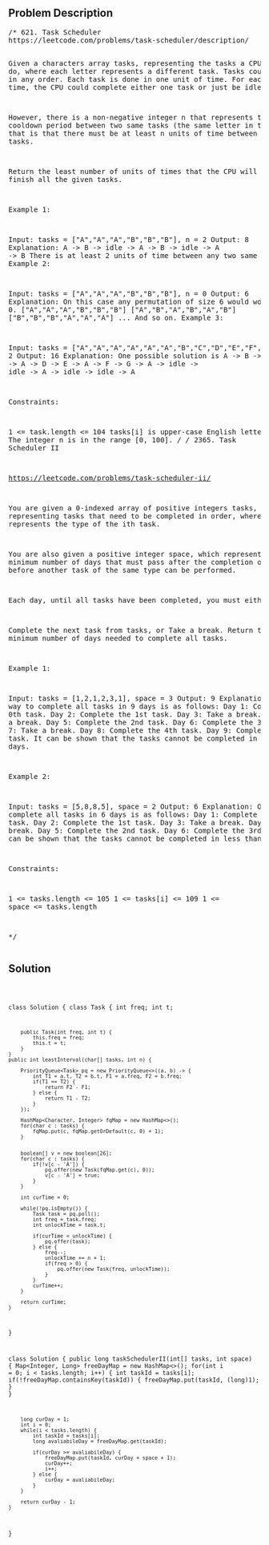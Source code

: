 <!--
<style>
  body { font-family: Arial, sans-serif; }
  .container { max-width: 100%; margin: 0 auto; padding: 10px; }
  .comment-block { background-color: #f9f9f9; padding: 10px; border-left: 5px solid #ccc; max-width: 200px; margin: 20px auto; overflow-wrap: break-word; white-space: pre-wrap; }
  .code-block { background-color: #f4f4f4; padding: 10px; border: 1px solid #ddd; max-width: 50%; margin: 20px auto; overflow-wrap: break-word; white-space: pre-wrap; }
</style>
-->

<div class='container'>
<h2>Problem Description</h2>
<div class='comment-block'>
<pre>
/* 621. Task Scheduler
https://leetcode.com/problems/task-scheduler/description/

Given a characters array tasks, representing the tasks a CPU needs to do, 
where each letter represents a different task. Tasks could be done in any order. 
Each task is done in one unit of time. For each unit of time, 
the CPU could complete either one task or just be idle.

However, there is a non-negative integer n that represents the cooldown period 
between two same tasks (the same letter in the array), that is that there 
must be at least n units of time between any two same tasks.

Return the least number of units of times that the CPU will take to finish all the given tasks.

 

Example 1:

Input: tasks = ["A","A","A","B","B","B"], n = 2
Output: 8
Explanation: 
A -> B -> idle -> A -> B -> idle -> A -> B
There is at least 2 units of time between any two same tasks.
Example 2:

Input: tasks = ["A","A","A","B","B","B"], n = 0
Output: 6
Explanation: On this case any permutation of size 6 would work since n = 0.
["A","A","A","B","B","B"]
["A","B","A","B","A","B"]
["B","B","B","A","A","A"]
...
And so on.
Example 3:

Input: tasks = ["A","A","A","A","A","A","B","C","D","E","F","G"], n = 2
Output: 16
Explanation: 
One possible solution is
A -> B -> C -> A -> D -> E -> A -> F -> G -> A -> idle -> idle -> A -> idle -> idle -> A
 

Constraints:

1 <= task.length <= 104
tasks[i] is upper-case English letter.
The integer n is in the range [0, 100].
*/
/* 2365. Task Scheduler II

https://leetcode.com/problems/task-scheduler-ii/

You are given a 0-indexed array of positive integers tasks, 
representing tasks that need to be completed in order, 
where tasks[i] represents the type of the ith task.

You are also given a positive integer space, which represents 
the minimum number of days that must pass after the completion 
of a task before another task of the same type can be performed.

Each day, until all tasks have been completed, you must either:

Complete the next task from tasks, or
Take a break.
Return the minimum number of days needed to complete all tasks.

 

Example 1:

Input: tasks = [1,2,1,2,3,1], space = 3
Output: 9
Explanation:
One way to complete all tasks in 9 days is as follows:
Day 1: Complete the 0th task.
Day 2: Complete the 1st task.
Day 3: Take a break.
Day 4: Take a break.
Day 5: Complete the 2nd task.
Day 6: Complete the 3rd task.
Day 7: Take a break.
Day 8: Complete the 4th task.
Day 9: Complete the 5th task.
It can be shown that the tasks cannot be completed in less than 9 days.



Example 2:

Input: tasks = [5,8,8,5], space = 2
Output: 6
Explanation:
One way to complete all tasks in 6 days is as follows:
Day 1: Complete the 0th task.
Day 2: Complete the 1st task.
Day 3: Take a break.
Day 4: Take a break.
Day 5: Complete the 2nd task.
Day 6: Complete the 3rd task.
It can be shown that the tasks cannot be completed in less than 6 days.
 

Constraints:

1 <= tasks.length <= 105
1 <= tasks[i] <= 109
1 <= space <= tasks.length

*/
</pre>
</div>

<h2>Solution</h2>
<div class='code-block'>
<pre><code class='language-java'>

class Solution {
    class Task {
        int freq;
        int t;

        public Task(int freq, int t) {
            this.freq = freq;
            this.t = t;
        }
    }
    public int leastInterval(char[] tasks, int n) {

        PriorityQueue<Task> pq = new PriorityQueue<>((a, b) -> {
            int T1 = a.t, T2 = b.t, F1 = a.freq, F2 = b.freq;
            if(T1 == T2) {
                return F2 - F1;
            } else {
                return T1 - T2;
            }
        });

        HashMap<Character, Integer> fqMap = new HashMap<>();
        for(char c : tasks) {
            fqMap.put(c, fqMap.getOrDefault(c, 0) + 1);
        }


        boolean[] v = new boolean[26];
        for(char c : tasks) {
            if(!v[c - 'A']) {
                pq.offer(new Task(fqMap.get(c), 0));
                v[c - 'A'] = true;
            }
        }

        int curTime = 0;

        while(!pq.isEmpty()) {
            Task task = pq.poll();
            int freq = task.freq;
            int unlockTime = task.t;

            if(curTime < unlockTime) {
                pq.offer(task);
            } else {
                freq--;
                unlockTime += n + 1;
                if(freq > 0) {
                    pq.offer(new Task(freq, unlockTime));
                }
            }
            curTime++;
        }

        return curTime;
    }
}



class Solution {
    public long taskSchedulerII(int[] tasks, int space) {
        Map<Integer, Long> freeDayMap = new HashMap<>();
        for(int i = 0; i < tasks.length; i++) {
            int taskId = tasks[i];
            if(!freeDayMap.containsKey(taskId)) {
                freeDayMap.put(taskId, (long)1);
            }
        }

        long curDay = 1;
        int i = 0;
        while(i < tasks.length) {
            int taskId = tasks[i];
            long avaliabileDay = freeDayMap.get(taskId);

            if(curDay >= avaliabileDay) {
                freeDayMap.put(taskId, curDay + space + 1);
                curDay++;
                i++;
            } else {
                curDay = avaliabileDay;
            }
        }
        
        return curDay - 1;
    }
}
</code></pre>
</div>
</div>
